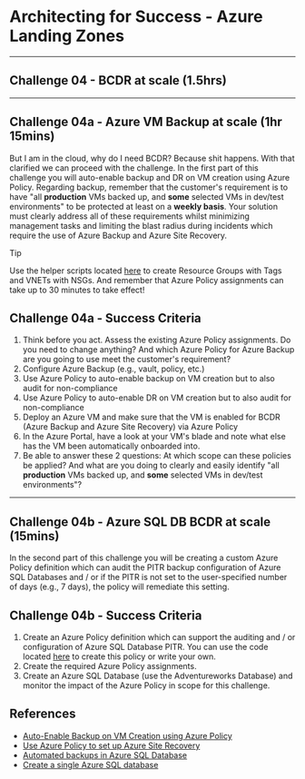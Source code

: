 # Architecting for Success - Azure Landing Zones

---

## Challenge 04 - BCDR at scale (1.5hrs)

---

## Challenge 04a - Azure VM Backup at scale (1hr 15mins)

But I am in the cloud, why do I need BCDR? Because shit happens. With that clarified we can proceed with the challenge. In the first part of this challenge you will auto-enable backup and DR on VM creation using Azure Policy. Regarding backup, remember that the customer's requirement is to have "all **production** VMs backed up, and **some** selected VMs in dev/test environments" to be protected at least on a **weekly basis**. Your solution must clearly address all of these requirements whilst minimizing management tasks and limiting the blast radius during incidents which require the use of Azure Backup and Azure Site Recovery.

> [!TIP]
> Use the helper scripts located [here](./../scripts) to create Resource Groups with Tags and VNETs with NSGs. And remember that Azure Policy assignments can take up to 30 minutes to take effect!

## Challenge 04a - Success Criteria

1. Think before you act. Assess the existing Azure Policy assignments. Do you need to change anything? And which Azure Policy for Azure Backup are you going to use meet the customer's requirement?
2. Configure Azure Backup (e.g., vault, policy, etc.)
3. Use Azure Policy to auto-enable backup on VM creation but to also audit for non-compliance
4. Use Azure Policy to auto-enable DR on VM creation but to also audit for non-compliance
6. Deploy an Azure VM and make sure that the VM is enabled for BCDR (Azure Backup and Azure Site Recovery) via Azure Policy
7. In the Azure Portal, have a look at your VM's blade and note what else has the VM been automatically onboarded into.
8. Be able to answer these 2 questions: At which scope can these policies be applied? And what are you doing to clearly and easily identify "all **production** VMs backed up, and **some** selected VMs in dev/test environments"?

---

## Challenge 04b - Azure SQL DB BCDR at scale (15mins)

In the second part of this challenge you will be creating a custom Azure Policy definition which can audit the PITR backup configuration of Azure SQL Databases and / or if the PITR is not set to the user-specified number of days (e.g., 7 days), the policy will remediate this setting.

## Challenge 04b - Success Criteria

1. Create an Azure Policy definition which can support the auditing and / or configuration of Azure SQL Database PITR. You can use the code located [here](https://raw.githubusercontent.com/jonathan-vella/azure-landing-zones/main/Az%20Policy%20Definitions/Configure%20Azure%20SQL%20PITR/Deploy%20Azure%20SQL%20DB%20ShortTerm%20Backup.json) to create this policy or write your own.
2. Create the required Azure Policy assignments.
3. Create an Azure SQL Database (use the Adventureworks Database) and monitor the impact of the Azure Policy in scope for this challenge.

## References

- [Auto-Enable Backup on VM Creation using Azure Policy](https://learn.microsoft.com/en-us/azure/backup/backup-azure-auto-enable-backup)
- [Use Azure Policy to set up Azure Site Recovery](https://learn.microsoft.com/en-us/azure/site-recovery/azure-to-azure-how-to-enable-policy)
- [Automated backups in Azure SQL Database](https://learn.microsoft.com/en-us/azure/azure-sql/database/automated-backups-overview?view=azuresql)
- [Create a single Azure SQL database](https://learn.microsoft.com/en-us/azure/azure-sql/database/single-database-create-quickstart?view=azuresql&tabs=azure-portal)

